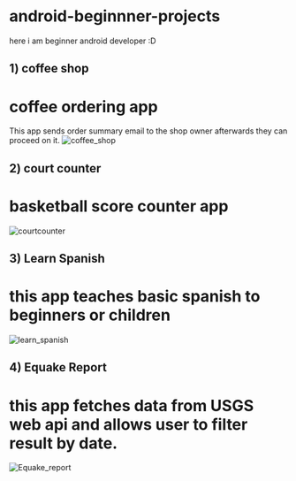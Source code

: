 # android-beginnner-projects
here i am beginner android developer :D

## 1) coffee shop
# coffee ordering app
This app sends order summary email to the shop owner afterwards they can proceed on it.
![coffee_shop](https://user-images.githubusercontent.com/45892437/64524329-e7520280-d31b-11e9-8018-4b402c4e71f8.jpeg)


## 2) court counter
# basketball score counter app

![courtcounter](https://user-images.githubusercontent.com/45892437/61318547-f6886880-a822-11e9-91a6-983c1ade0ac9.jpeg)

## 3) Learn Spanish
# this app teaches basic spanish to beginners or children

![learn_spanish](https://user-images.githubusercontent.com/45892437/64524340-ec16b680-d31b-11e9-8f6f-20cf27a90a6f.jpeg)

## 4) Equake Report
# this app fetches data from USGS web api and allows user to filter result by date.

![Equake_report](https://user-images.githubusercontent.com/45892437/75800330-63934300-5d9f-11ea-8a4e-eebcc93ce6e4.jpeg)
